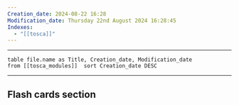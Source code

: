 ```yaml
---
Creation_date: 2024-08-22 16:28
Modification_date: Thursday 22nd August 2024 16:28:45
Indexes:
  - "[[tosca]]"
---
```


----



```dataview
table file.name as Title, Creation_date, Modification_date
from [[tosca_modules]]  sort Creation_date DESC
```























---
## Flash cards section
